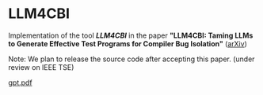 # LLM4CBI

Implementation of the tool ***LLM4CBI*** in the paper  **"LLM4CBI: Taming LLMs to Generate Effective Test Programs for Compiler Bug Isolation"** ([arXiv](https://arxiv.org/pdf/2307.00593.pdf))

Note: We plan to release the source code after accepting this paper. (under review on IEEE TSE)


[gpt.pdf](https://github.com/haoxintu/LLM4CBI/files/11949272/gpt.pdf)
